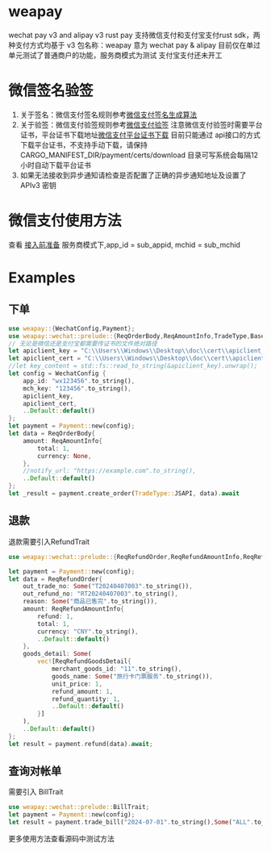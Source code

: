 # weapay
wechat pay v3 and alipay v3 rust pay
支持微信支付和支付宝支付rust sdk，两种支付方式均基于 v3
包名称：weapay 意为 wechat pay & alipay
目前仅在单过单元测试了普通商户的功能，服务商模式为测试
支付宝支付还未开工
# 微信签名验签
1. 关于签名：微信支付签名规则参考[微信支付签名生成算法](https://pay.weixin.qq.com/wiki/doc/apiv3/wechatpay/wechatpay4_1.shtml)
2. 关于验签：微信支付验签规则参考[微信支付验签](https://pay.weixin.qq.com/wiki/doc/apiv3/wechatpay/wechatpay4_2.shtml)
注意微信支付验签时需要平台证书，平台证书下载地址[微信支付平台证书下载](https://pay.weixin.qq.com/wiki/doc/apiv3/wechatpay/wechatpay4_3.shtml)
目前只能通过 api接口的方式下载平台证书，不支持手动下载，请保持 CARGO_MANIFEST_DIR/payment/certs/download 目录可写系统会每隔12小时自动下载平台证书
3. 如果无法接收到异步通知请检查是否配置了正确的异步通知地址及设置了APIv3 密钥

# 微信支付使用方法
查看 [接入前准备](https://pay.weixin.qq.com/wiki/doc/apiv3/open/pay/chapter5_5_2.shtml#doc-main)
服务商模式下,app_id = sub_appid, mchid = sub_mchid
# Examples
## 下单
```rust
use weapay::{WechatConfig,Payment};
use weapay::wechat::prelude::{ReqOrderBody,ReqAmountInfo,TradeType,BaseTrait};
// 无论是微信还是支付宝都需要传证书的文件绝对路径
let apiclient_key = "C:\\Users\\Windows\\Desktop\\doc\\cert\\apiclient_key.pem";
let apiclient_cert = "C:\\Users\\Windows\\Desktop\\doc\\cert\\apiclient_cert.pem";
//let key_content = std::fs::read_to_string(&apiclient_key).unwrap();
let config = WechatConfig {
    app_id: "wx123456".to_string(),
    mch_key: "123456".to_string(),
    apiclient_key, 
    apiclient_cert,
    ..Default::default()
};
let payment = Payment::new(config);
let data = ReqOrderBody{
    amount: ReqAmountInfo{
        total: 1,
        currency: None,
    },
    //notify_url: "https://example.com".to_string(),
    ..Default::default()
};
let _result = payment.create_order(TradeType::JSAPI, data).await
```
## 退款

退款需要引入RefundTrait
```rust
use weapay::wechat::prelude::{ReqRefundOrder,ReqRefundAmountInfo,ReqRefundGoodsDetail,BaseTrait,RefundTrait};

let payment = Payment::new(config);
let data = ReqRefundOrder{
    out_trade_no: Some("T20240407003".to_string()),
    out_refund_no: "RT20240407003".to_string(),
    reason: Some("商品已售完".to_string()),
    amount: ReqRefundAmountInfo{
        refund: 1,
        total: 1,
        currency: "CNY".to_string(),
        ..Default::default()
    },
    goods_detail: Some(
        vec![ReqRefundGoodsDetail{
            merchant_goods_id: "11".to_string(),
            goods_name: Some("旅行卡门票服务".to_string()),
            unit_price: 1,
            refund_amount: 1,
            refund_quantity: 1,
            ..Default::default()
        }]
    ),
    ..Default::default()
};
let result = payment.refund(data).await;
```

## 查询对帐单
需要引入 BillTrait
```rust
use weapay::wechat::prelude::BillTrait;
let payment = Payment::new(config);
let result = payment.trade_bill("2024-07-01".to_string(),Some("ALL".to_string()),None,false).await;
```

更多使用方法查看源码中测试方法
